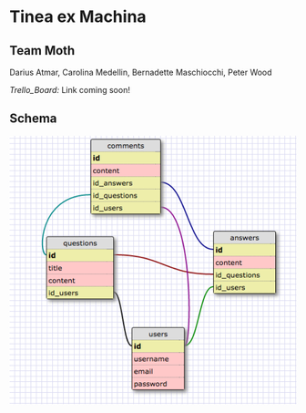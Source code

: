 # Tinea ex Machina

## Team Moth
Darius Atmar, Carolina Medellin, Bernadette Maschiocchi, Peter Wood

_Trello_Board:_ Link coming soon!

## Schema

<img src="/mvp-schema.png">
